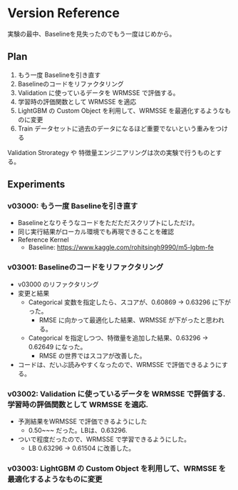# Version Reference

実験の最中、Baselineを見失ったのでもう一度はじめから。 


## Plan
1. もう一度 Baselineを引き直す
2. Baselineのコードをリファクタリング
3. Validation に使っているデータを WRMSSE で評価する。
4. 学習時の評価関数として WRMSSE を適応
5. LightGBM の Custom Object を利用して、WRMSSE を最適化するようなものに変更
6. Train データセットに過去のデータになるほど重要でないという重みをつける


Validation Strorategy や 特徴量エンジニアリングは次の実験で行うものとする。


## Experiments

### v03000: もう一度 Baselineを引き直す
- Baselineとなりそうなコードをただただスクリプトにしただけ。
- 同じ実行結果がローカル環境でも再現できることを確認
- Reference Kernel
  - Baseline: https://www.kaggle.com/rohitsingh9990/m5-lgbm-fe


### v03001: Baselineのコードをリファクタリング
- v03000 のリファクタリング
- 変更と結果
  - Categorical 変数を指定したら、スコアが、0.60869 -> 0.63296 に下がった。
    - RMSE に向かって最適化した結果、WRMSSE が下がったと思われる。
  - Categorical を指定しつつ、特徴量を追加した結果、0.63296 -> 0.62649 になった。
    - RMSE の世界ではスコアが改善した。
- コードは、だいぶ読みやすくなったので、WRMSSE で評価できるようにする。


### v03002: Validation に使っているデータを WRMSSE で評価する. 学習時の評価関数として WRMSSE を適応.
- 予測結果をWRMSSE で評価できるようにした
  - 0.50~~~ だった。LBは、0.63296.
- ついで程度だったので、WRMSSE で学習できるようにした。
  - LB 0.63296 -> 0.61504 に改善した。


### v03003: LightGBM の Custom Object を利用して、WRMSSE を最適化するようなものに変更

